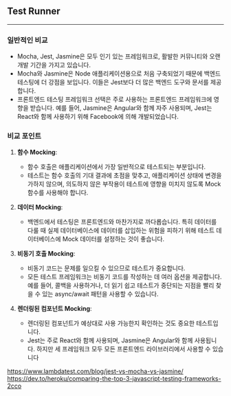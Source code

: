 


## Test Runner
----

### 일반적인 비교
- Mocha, Jest, Jasmine은 모두 인기 있는 프레임워크로, 활발한 커뮤니티와 오랜 개발 기간을 가지고 있습니다.
- Mocha와 Jasmine은 Node 애플리케이션용으로 처음 구축되었기 때문에 백엔드 테스팅에 더 강점을 보입니다. 이들은 Jest보다 더 많은 백엔드 도구와 문서를 제공합니다.
- 프론트엔드 테스팅 프레임워크 선택은 주로 사용하는 프론트엔드 프레임워크에 영향을 받습니다. 예를 들어, Jasmine은 Angular와 함께 자주 사용되며, Jest는 React와 함께 사용하기 위해 Facebook에 의해 개발되었습니다​[](https://dev.to/heroku/comparing-the-top-3-javascript-testing-frameworks-2cco)​.

### 비교 포인트
1. **함수 Mocking**:
    
    - 함수 호출은 애플리케이션에서 가장 일반적으로 테스트되는 부분입니다.
    - 테스트는 함수 호출의 기대 결과에 초점을 맞추고, 애플리케이션 상태에 변경을 가하지 않으며, 의도하지 않은 부작용이 테스트에 영향을 미치지 않도록 Mock 함수를 사용해야 합니다​[](https://dev.to/heroku/comparing-the-top-3-javascript-testing-frameworks-2cco)​.
3. **데이터 Mocking**:
    
    - 백엔드에서 테스팅은 프론트엔드와 마찬가지로 까다롭습니다. 특히 데이터를 다룰 때 실제 데이터베이스에 데이터를 삽입하는 위험을 피하기 위해 테스트 데이터베이스에 Mock 데이터를 설정하는 것이 좋습니다​[](https://dev.to/heroku/comparing-the-top-3-javascript-testing-frameworks-2cco)​.
4. **비동기 호출 Mocking**:
    
    - 비동기 코드는 문제를 일으킬 수 있으므로 테스트가 중요합니다.
    - 모든 테스트 프레임워크는 비동기 코드를 작성하는 데 여러 옵션을 제공합니다. 예를 들어, 콜백을 사용하거나, 더 읽기 쉽고 테스트가 중단되는 지점을 빨리 찾을 수 있는 async/await 패턴을 사용할 수 있습니다​[](https://dev.to/heroku/comparing-the-top-3-javascript-testing-frameworks-2cco)​.
5. **렌더링된 컴포넌트 Mocking**:
    
    - 렌더링된 컴포넌트가 예상대로 사용 가능한지 확인하는 것도 중요한 테스트입니다.
    - Jest는 주로 React와 함께 사용되며, Jasmine은 Angular와 함께 사용됩니다. 하지만 세 프레임워크 모두 모든 프론트엔드 라이브러리에서 사용할 수 있습니다​



https://www.lambdatest.com/blog/jest-vs-mocha-vs-jasmine/
https://dev.to/heroku/comparing-the-top-3-javascript-testing-frameworks-2cco